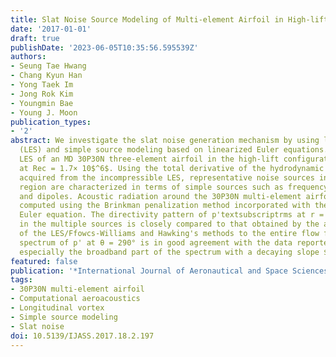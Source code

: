 ```yaml
---
title: Slat Noise Source Modeling of Multi-element Airfoil in High-lift Configuration
date: '2017-01-01'
draft: true
publishDate: '2023-06-05T10:35:56.595539Z'
authors:
- Seung Tae Hwang
- Chang Kyun Han
- Yong Taek Im
- Jong Rok Kim
- Youngmin Bae
- Young J. Moon
publication_types:
- '2'
abstract: We investigate the slat noise generation mechanism by using large-eddy simulation
  (LES) and simple source modeling based on linearized Euler equations. An incompressible
  LES of an MD 30P30N three-element airfoil in the high-lift configuration is conducted
  at Rec = 1.7× 10$^6$. Using the total derivative of the hydrodynamic pressure (DP/Dt)
  acquired from the incompressible LES, representative noise sources in the slat cove
  region are characterized in terms of simple sources such as frequency-specific monopoles
  and dipoles. Acoustic radiation around the 30P30N multi-element airfoil is effectively
  computed using the Brinkman penalization method incorporated with the linearized
  Euler equation. The directivity pattern of p'textsubscriptrms at r = 20ctextsubscriptslat
  in the multiple sources is closely compared to that obtained by the application
  of the LES/Ffowcs-Williams and Hawking's methods to the entire flow field. The power
  spectrum of p' at θ = 290° is in good agreement with the data reported in BANC-III,
  especially the broadband part of the spectrum with a decaying slope $∝$ f textsuperscript-3.
featured: false
publication: '*International Journal of Aeronautical and Space Sciences*'
tags:
- 30P30N multi-element airfoil
- Computational aeroacoustics
- Longitudinal vortex
- Simple source modeling
- Slat noise
doi: 10.5139/IJASS.2017.18.2.197
---
```


